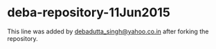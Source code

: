 # deba-repository-11Jun2015

This line was added by debadutta_singh@yahoo.co.in after forking the repository.
